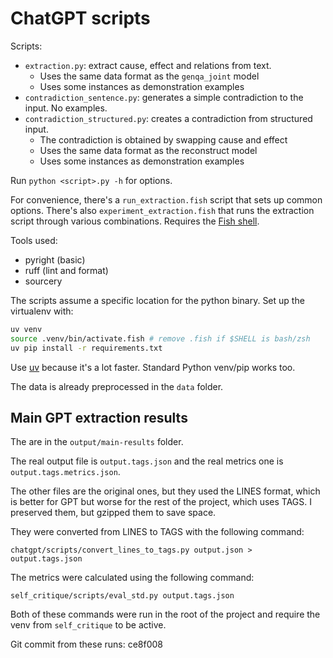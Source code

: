 # ChatGPT scripts

Scripts:
- `extraction.py`: extract cause, effect and relations from text.
    - Uses the same data format as the `genqa_joint` model
    - Uses some instances as demonstration examples
- `contradiction_sentence.py`: generates a simple contradiction to the input.
  No examples.
- `contradiction_structured.py`: creates a contradiction from structured input.
    - The contradiction is obtained by swapping cause and effect
    - Uses the same data format as the reconstruct model
    - Uses some instances as demonstration examples

Run `python <script>.py -h` for options.

For convenience, there's a `run_extraction.fish` script that sets up common
options. There's also `experiment_extraction.fish` that runs the extraction
script through various combinations.
Requires the [Fish shell](https://fishshell.com/).

Tools used:
- pyright (basic)
- ruff (lint and format)
- sourcery

The scripts assume a specific location for the python binary. Set up the
virtualenv with:

```sh
uv venv
source .venv/bin/activate.fish # remove .fish if $SHELL is bash/zsh
uv pip install -r requirements.txt
```

Use [uv](https://github.com/astral-sh/uv) because it's a lot faster. Standard Python
venv/pip works too.

The data is already preprocessed in the `data` folder.

## Main GPT extraction results

The are in the `output/main-results` folder.

The real output file is `output.tags.json` and the real metrics one is
`output.tags.metrics.json`.

The other files are the original ones, but they used the LINES format, which is better
for GPT but worse for the rest of the project, which uses TAGS. I preserved them, but
gzipped them to save space.

They were converted from LINES to TAGS with the following command:

```fish
chatgpt/scripts/convert_lines_to_tags.py output.json > output.tags.json
```

The metrics were calculated using the following command:

```fish
self_critique/scripts/eval_std.py output.tags.json
```

Both of these commands were run in the root of the project and require the venv from
`self_critique` to be active.

Git commit from these runs: ce8f008

